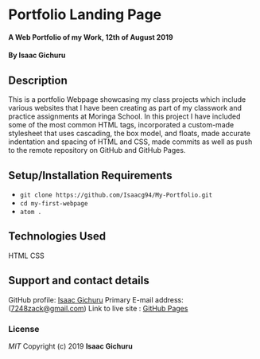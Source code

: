 # Portfolio Landing Page
#### A Web Portfolio of my Work, 12th of August 2019
#### By **Isaac Gichuru**
## Description
 This is a portfolio Webpage showcasing my class projects which include various websites that I have been creating as part of my classwork and practice assignments at Moringa School. In this project I have included some of the most common HTML tags, incorporated a custom-made stylesheet that uses cascading, the box model, and floats, made accurate indentation and spacing of HTML and CSS, made commits as well as push to the remote repository on GitHub and GitHub Pages.
## Setup/Installation Requirements
* `git clone https://github.com/Isaacg94/My-Portfolio.git`
* `cd my-first-webpage`
* `atom .`

## Technologies Used
HTML
CSS
## Support and contact details
GitHub profile: [Isaac Gichuru](https://github.com/Isaacg94)
Primary E-mail address: (7248zack@gmail.com)
Link to live site : [GitHub Pages](https://isaacg94.github.io/My-Portfolio/)
### License
*MIT*
Copyright (c) 2019 **Isaac Gichuru**
